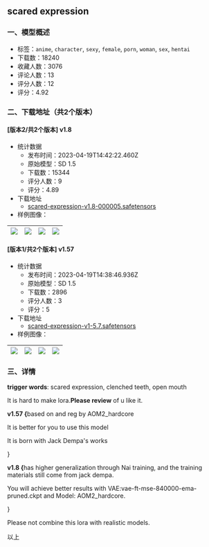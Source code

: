 ## scared expression
### 一、模型概述

- 标签：`anime`, `character`, `sexy`, `female`, `porn`, `woman`, `sex`, `hentai`
- 下载数：18240
- 收藏人数：3076
- 评论人数：13
- 评分人数：12
- 评分：4.92

### 二、下载地址（共2个版本）

#### [版本2/共2个版本] v1.8

- 统计数据
  - 发布时间：2023-04-19T14:42:22.460Z
  - 原始模型：SD 1.5
  - 下载数：15344
  - 评分人数：9
  - 评分：4.89
- 下载地址
  - [scared-expression-v1.8-000005.safetensors](https://civitai.com/api/download/models/49924)
- 样例图像：

| <img src="https://image.civitai.com/xG1nkqKTMzGDvpLrqFT7WA/5f3034dc-109b-4a8c-931e-4306cb84c000/width=450/536967.jpeg" /> | <img src="https://image.civitai.com/xG1nkqKTMzGDvpLrqFT7WA/f949a0a5-72d7-42e3-4df8-a4f817ad1600/width=450/536840.jpeg" /> | <img src="https://image.civitai.com/xG1nkqKTMzGDvpLrqFT7WA/a971dacd-60aa-4eba-5eb7-a375e0459400/width=450/536842.jpeg" /> | <img src="https://image.civitai.com/xG1nkqKTMzGDvpLrqFT7WA/60407d17-6ae3-4dc0-333f-e742817fa300/width=450/536843.jpeg" /> |
| ---- | ---- | ---- | ---- |

#### [版本1/共2个版本] v1.57

- 统计数据
  - 发布时间：2023-04-19T14:38:46.936Z
  - 原始模型：SD 1.5
  - 下载数：2896
  - 评分人数：3
  - 评分：5
- 下载地址
  - [scared-expression-v1-5.7.safetensors](https://civitai.com/api/download/models/46874)
- 样例图像：

| <img src="https://image.civitai.com/xG1nkqKTMzGDvpLrqFT7WA/003cc6e8-a722-46cf-ac63-93aa610aa500/width=450/506324.jpeg" /> | <img src="https://image.civitai.com/xG1nkqKTMzGDvpLrqFT7WA/4fb12aeb-d5d0-418d-a2b5-0cfa87438a00/width=450/506308.jpeg" /> | <img src="https://image.civitai.com/xG1nkqKTMzGDvpLrqFT7WA/e58cd25f-c841-42e4-3ecd-5f38d0763100/width=450/506328.jpeg" /> | <img src="https://image.civitai.com/xG1nkqKTMzGDvpLrqFT7WA/2af5b66f-58da-4158-a4c6-dc842b597200/width=450/506317.jpeg" /> |
| ---- | ---- | ---- | ---- |


### 三、详情
<p><strong>trigger words</strong>: scared expression, clenched teeth, open mouth</p><p></p><p>It is hard to make lora.<strong>Please review</strong> of u like it.</p><p></p><p><strong>v1.57 {</strong>based on and reg by AOM2_hardcore</p><p>It is better for you to use this model</p><p>It is born with Jack Dempa's works</p><p>}</p><p></p><p><strong>v1.8 {</strong>has higher generalization through Nai training, and the training materials still come from jack dempa.</p><p>You will achieve better results with VAE:vae-ft-mse-840000-ema-pruned.ckpt and Model: AOM2_hardcore.</p><p>}</p><p></p><p>Please not combine this lora with realistic models.</p><p></p><p>以上</p>